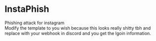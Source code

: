 # InstaPhish
Phishing attack for instagram
<br>
Modify the template to you wish because this looks really shitty tbh and replace with your webhook in discord and you get the lgoin information.

